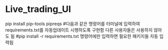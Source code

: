 # Live_trading_UI

pip install 
pip-tools pipreqs
#다음과 같은 명령어를 터미널에 입력하여 requirements.txt를 자동업데이트 시행하도록 구현함 다른 사용자들은 사용하지 않아도 됨 
#pip install -r requirements.txt 명령어에만 입력하면 필요한 패키지들 자동 입력됨
